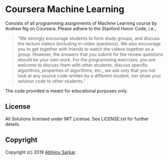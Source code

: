 # Coursera Machine Learning
Consists of all programming assignments of Machine Learning course by Andrew Ng on Coursera. Please adhere to the Stanford Honor Code, i.e.,

> "We strongly encourage students to form study groups, and discuss the lecture videos (including in-video questions). We also encourage you to get together with friends to watch the videos together as a group. However, the answers that you submit for the review questions should be your own work. For the programming exercises, you are welcome to discuss them with other students, discuss specific algorithms, properties of algorithms, etc.; we ask only that you not look at any source code written by a different student, nor show your solution code to other students."

The code provided is meant for educational purposes only.

## License
All Solutions licensed under MIT License. See LICENSE.txt for further details.

## Copyright
Copyright (c) 2019 [Abhijoy Sarkar](https://www.linkedin.com/in/abhijoy-sarkar).
